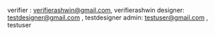 verifier : verifierashwin@gmail.com, verifierashwin
designer: testdesigner@gmail.com   , testdesigner
admin: testuser@gmail.com  , testuser